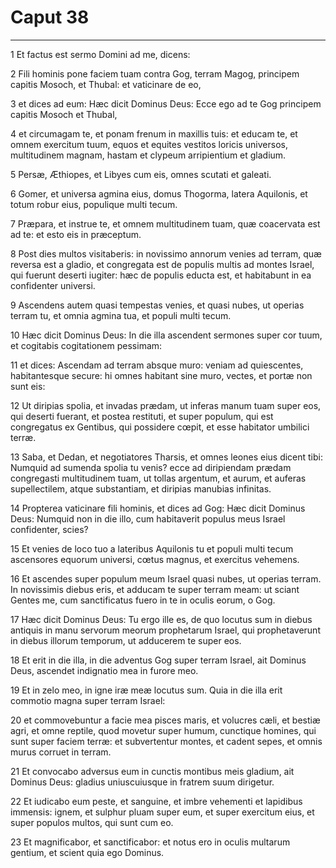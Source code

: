 # Caput 38

***

1 Et factus est sermo Domini ad me, dicens:

2 Fili hominis pone faciem tuam contra Gog, terram Magog, principem capitis Mosoch, et Thubal: et vaticinare de eo,

3 et dices ad eum: Hæc dicit Dominus Deus: Ecce ego ad te Gog principem capitis Mosoch et Thubal,

4 et circumagam te, et ponam frenum in maxillis tuis: et educam te, et omnem exercitum tuum, equos et equites vestitos loricis universos, multitudinem magnam, hastam et clypeum arripientium et gladium.

5 Persæ, Æthiopes, et Libyes cum eis, omnes scutati et galeati.

6 Gomer, et universa agmina eius, domus Thogorma, latera Aquilonis, et totum robur eius, populique multi tecum.

7 Præpara, et instrue te, et omnem multitudinem tuam, quæ coacervata est ad te: et esto eis in præceptum.

8 Post dies multos visitaberis: in novissimo annorum venies ad terram, quæ reversa est a gladio, et congregata est de populis multis ad montes Israel, qui fuerunt deserti iugiter: hæc de populis educta est, et habitabunt in ea confidenter universi.

9 Ascendens autem quasi tempestas venies, et quasi nubes, ut operias terram tu, et omnia agmina tua, et populi multi tecum.

10 Hæc dicit Dominus Deus: In die illa ascendent sermones super cor tuum, et cogitabis cogitationem pessimam:

11 et dices: Ascendam ad terram absque muro: veniam ad quiescentes, habitantesque secure: hi omnes habitant sine muro, vectes, et portæ non sunt eis:

12 Ut diripias spolia, et invadas prædam, ut inferas manum tuam super eos, qui deserti fuerant, et postea restituti, et super populum, qui est congregatus ex Gentibus, qui possidere cœpit, et esse habitator umbilici terræ.

13 Saba, et Dedan, et negotiatores Tharsis, et omnes leones eius dicent tibi: Numquid ad sumenda spolia tu venis? ecce ad diripiendam prædam congregasti multitudinem tuam, ut tollas argentum, et aurum, et auferas supellectilem, atque substantiam, et diripias manubias infinitas.

14 Propterea vaticinare fili hominis, et dices ad Gog: Hæc dicit Dominus Deus: Numquid non in die illo, cum habitaverit populus meus Israel confidenter, scies?

15 Et venies de loco tuo a lateribus Aquilonis tu et populi multi tecum ascensores equorum universi, cœtus magnus, et exercitus vehemens.

16 Et ascendes super populum meum Israel quasi nubes, ut operias terram. In novissimis diebus eris, et adducam te super terram meam: ut sciant Gentes me, cum sanctificatus fuero in te in oculis eorum, o Gog.

17 Hæc dicit Dominus Deus: Tu ergo ille es, de quo locutus sum in diebus antiquis in manu servorum meorum prophetarum Israel, qui prophetaverunt in diebus illorum temporum, ut adducerem te super eos.

18 Et erit in die illa, in die adventus Gog super terram Israel, ait Dominus Deus, ascendet indignatio mea in furore meo.

19 Et in zelo meo, in igne iræ meæ locutus sum. Quia in die illa erit commotio magna super terram Israel:

20 et commovebuntur a facie mea pisces maris, et volucres cæli, et bestiæ agri, et omne reptile, quod movetur super humum, cunctique homines, qui sunt super faciem terræ: et subvertentur montes, et cadent sepes, et omnis murus corruet in terram.

21 Et convocabo adversus eum in cunctis montibus meis gladium, ait Dominus Deus: gladius uniuscuiusque in fratrem suum dirigetur.

22 Et iudicabo eum peste, et sanguine, et imbre vehementi et lapidibus immensis: ignem, et sulphur pluam super eum, et super exercitum eius, et super populos multos, qui sunt cum eo.

23 Et magnificabor, et sanctificabor: et notus ero in oculis multarum gentium, et scient quia ego Dominus.

